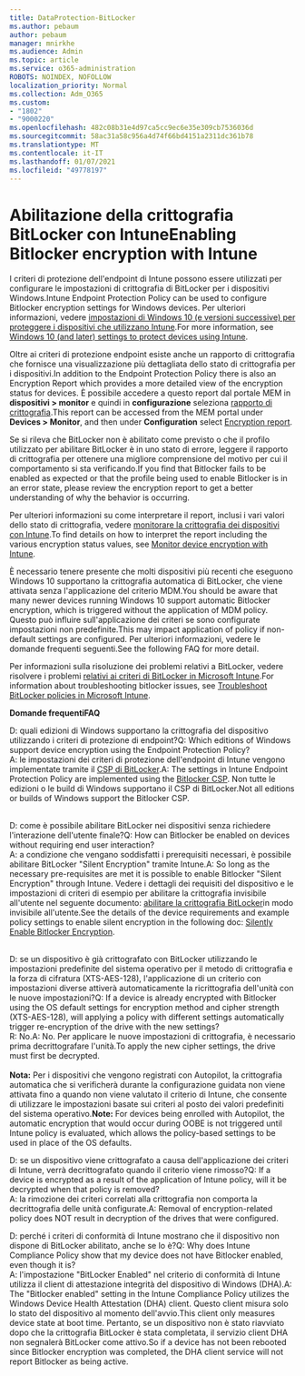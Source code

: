 ```yaml
---
title: DataProtection-BitLocker
ms.author: pebaum
author: pebaum
manager: mnirkhe
ms.audience: Admin
ms.topic: article
ms.service: o365-administration
ROBOTS: NOINDEX, NOFOLLOW
localization_priority: Normal
ms.collection: Adm_O365
ms.custom:
- "1802"
- "9000220"
ms.openlocfilehash: 482c08b31e4d97ca5cc9ec6e35e309cb7536036d
ms.sourcegitcommit: 58ac31a58c956a4d74f66bd4151a2311dc361b78
ms.translationtype: MT
ms.contentlocale: it-IT
ms.lasthandoff: 01/07/2021
ms.locfileid: "49778197"
---
```

# <a name="enabling-bitlocker-encryption-with-intune"></a><span data-ttu-id="f1729-102">Abilitazione della crittografia BitLocker con Intune</span><span class="sxs-lookup"><span data-stu-id="f1729-102">Enabling Bitlocker encryption with Intune</span></span>

<span data-ttu-id="f1729-103">I criteri di protezione dell'endpoint di Intune possono essere utilizzati per configurare le impostazioni di crittografia di BitLocker per i dispositivi Windows.</span><span class="sxs-lookup"><span data-stu-id="f1729-103">Intune Endpoint Protection Policy can be used to configure Bitlocker encryption settings for Windows devices.</span></span> <span data-ttu-id="f1729-104">Per ulteriori informazioni, vedere [impostazioni di Windows 10 (e versioni successive) per proteggere i dispositivi che utilizzano Intune](https://docs.microsoft.com/intune/endpoint-protection-windows-10#windows-encryption).</span><span class="sxs-lookup"><span data-stu-id="f1729-104">For more information, see [Windows 10 (and later) settings to protect devices using Intune](https://docs.microsoft.com/intune/endpoint-protection-windows-10#windows-encryption).</span></span>

<span data-ttu-id="f1729-105">Oltre ai criteri di protezione endpoint esiste anche un rapporto di crittografia che fornisce una visualizzazione più dettagliata dello stato di crittografia per i dispositivi.</span><span class="sxs-lookup"><span data-stu-id="f1729-105">In addition to the Endpoint Protection Policy there is also an Encryption Report which provides a more detailed view of the encryption status for devices.</span></span> <span data-ttu-id="f1729-106">È possibile accedere a questo report dal portale MEM in **dispositivi > monitor** e quindi in **configurazione** seleziona [rapporto di crittografia](https://endpoint.microsoft.com/#blade/Microsoft_Intune_DeviceSettings/DevicesMonitorMenu/encryptionReport).</span><span class="sxs-lookup"><span data-stu-id="f1729-106">This report can be accessed from the MEM portal under **Devices > Monitor**, and then under **Configuration** select [Encryption report](https://endpoint.microsoft.com/#blade/Microsoft_Intune_DeviceSettings/DevicesMonitorMenu/encryptionReport).</span></span>

<span data-ttu-id="f1729-107">Se si rileva che BitLocker non è abilitato come previsto o che il profilo utilizzato per abilitare BitLocker è in uno stato di errore, leggere il rapporto di crittografia per ottenere una migliore comprensione del motivo per cui il comportamento si sta verificando.</span><span class="sxs-lookup"><span data-stu-id="f1729-107">If you find that Bitlocker fails to be enabled as expected or that the profile being used to enable Bitlocker is in an error state, please review the encryption report to get a better understanding of why the behavior is occurring.</span></span>

<span data-ttu-id="f1729-108">Per ulteriori informazioni su come interpretare il report, inclusi i vari valori dello stato di crittografia, vedere [monitorare la crittografia dei dispositivi con Intune](https://docs.microsoft.com/mem/intune/protect/encryption-monitor).</span><span class="sxs-lookup"><span data-stu-id="f1729-108">To find details on how to interpret the report including the various encryption status values, see [Monitor device encryption with Intune](https://docs.microsoft.com/mem/intune/protect/encryption-monitor).</span></span>

<span data-ttu-id="f1729-109">È necessario tenere presente che molti dispositivi più recenti che eseguono Windows 10 supportano la crittografia automatica di BitLocker, che viene attivata senza l'applicazione del criterio MDM.</span><span class="sxs-lookup"><span data-stu-id="f1729-109">You should be aware that many newer devices running Windows 10 support automatic Bitlocker encryption, which is triggered without the application of MDM policy.</span></span> <span data-ttu-id="f1729-110">Questo può influire sull'applicazione dei criteri se sono configurate impostazioni non predefinite.</span><span class="sxs-lookup"><span data-stu-id="f1729-110">This may impact application of policy if non-default settings are configured.</span></span> <span data-ttu-id="f1729-111">Per ulteriori informazioni, vedere le domande frequenti seguenti.</span><span class="sxs-lookup"><span data-stu-id="f1729-111">See the following FAQ for more detail.</span></span>

<span data-ttu-id="f1729-112">Per informazioni sulla risoluzione dei problemi relativi a BitLocker, vedere risolvere i problemi [relativi ai criteri di BitLocker in Microsoft Intune](https://docs.microsoft.com/intune/protect/troubleshoot-bitlocker-policies).</span><span class="sxs-lookup"><span data-stu-id="f1729-112">For information about troubleshooting bitlocker issues, see [Troubleshoot BitLocker policies in Microsoft Intune](https://docs.microsoft.com/intune/protect/troubleshoot-bitlocker-policies).</span></span>
 
 
<span data-ttu-id="f1729-113">**Domande frequenti**</span><span class="sxs-lookup"><span data-stu-id="f1729-113">**FAQ**</span></span>

<span data-ttu-id="f1729-114">D: quali edizioni di Windows supportano la crittografia del dispositivo utilizzando i criteri di protezione di endpoint?</span><span class="sxs-lookup"><span data-stu-id="f1729-114">Q: Which editions of Windows support device encryption using the Endpoint Protection Policy?</span></span><br>
<span data-ttu-id="f1729-115">A: le impostazioni dei criteri di protezione dell'endpoint di Intune vengono implementate tramite il [CSP di BitLocker](https://docs.microsoft.com/windows/client-management/mdm/bitlocker-csp).</span><span class="sxs-lookup"><span data-stu-id="f1729-115">A: The settings in Intune Endpoint Protection Policy are implemented using the [Bitlocker CSP](https://docs.microsoft.com/windows/client-management/mdm/bitlocker-csp).</span></span> <span data-ttu-id="f1729-116">Non tutte le edizioni o le build di Windows supportano il CSP di BitLocker.</span><span class="sxs-lookup"><span data-stu-id="f1729-116">Not all editions or builds of Windows support the Bitlocker CSP.</span></span> <br><br>

<span data-ttu-id="f1729-117">D: come è possibile abilitare BitLocker nei dispositivi senza richiedere l'interazione dell'utente finale?</span><span class="sxs-lookup"><span data-stu-id="f1729-117">Q: How can Bitlocker be enabled on devices without requiring end user interaction?</span></span><br>
<span data-ttu-id="f1729-118">A: a condizione che vengano soddisfatti i prerequisiti necessari, è possibile abilitare BitLocker "Silent Encryption" tramite Intune.</span><span class="sxs-lookup"><span data-stu-id="f1729-118">A: So long as the necessary pre-requisites are met it is possible to enable Bitlocker "Silent Encryption" through Intune.</span></span> <span data-ttu-id="f1729-119">Vedere i dettagli dei requisiti del dispositivo e le impostazioni di criteri di esempio per abilitare la crittografia invisibile all'utente nel seguente documento: [abilitare la crittografia BitLocker](https://docs.microsoft.com/mem/intune/protect/encrypt-devices#silently-enable-bitlocker-on-devices)in modo invisibile all'utente.</span><span class="sxs-lookup"><span data-stu-id="f1729-119">See the details of the device requirements and example policy settings to enable silent encryption in the following doc: [Silently Enable Bitlocker Encryption](https://docs.microsoft.com/mem/intune/protect/encrypt-devices#silently-enable-bitlocker-on-devices).</span></span> <br><br>

<span data-ttu-id="f1729-120">D: se un dispositivo è già crittografato con BitLocker utilizzando le impostazioni predefinite del sistema operativo per il metodo di crittografia e la forza di cifratura (XTS-AES-128), l'applicazione di un criterio con impostazioni diverse attiverà automaticamente la ricrittografia dell'unità con le nuove impostazioni?</span><span class="sxs-lookup"><span data-stu-id="f1729-120">Q: If a device is already encrypted with Bitlocker using the OS default settings for encryption method and cipher strength (XTS-AES-128), will applying a policy with different settings automatically trigger re-encryption of the drive with the new settings?</span></span><br>
<span data-ttu-id="f1729-121">R: No.</span><span class="sxs-lookup"><span data-stu-id="f1729-121">A: No.</span></span> <span data-ttu-id="f1729-122">Per applicare le nuove impostazioni di crittografia, è necessario prima decrittografare l'unità.</span><span class="sxs-lookup"><span data-stu-id="f1729-122">To apply the new cipher settings, the drive must first be decrypted.</span></span><br><br>
<span data-ttu-id="f1729-123">**Nota:** Per i dispositivi che vengono registrati con Autopilot, la crittografia automatica che si verificherà durante la configurazione guidata non viene attivata fino a quando non viene valutato il criterio di Intune, che consente di utilizzare le impostazioni basate sui criteri al posto dei valori predefiniti del sistema operativo.</span><span class="sxs-lookup"><span data-stu-id="f1729-123">**Note:** For devices being enrolled with Autopilot, the automatic encryption that would occur during OOBE is not triggered until Intune policy is evaluated, which allows the policy-based settings to be used in place of the OS defaults.</span></span>
 
<span data-ttu-id="f1729-124">D: se un dispositivo viene crittografato a causa dell'applicazione dei criteri di Intune, verrà decrittografato quando il criterio viene rimosso?</span><span class="sxs-lookup"><span data-stu-id="f1729-124">Q: If a device is encrypted as a result of the  application of Intune policy, will it be decrypted when that policy is removed?</span></span><br>
<span data-ttu-id="f1729-125">A: la rimozione dei criteri correlati alla crittografia non comporta la decrittografia delle unità configurate.</span><span class="sxs-lookup"><span data-stu-id="f1729-125">A: Removal of encryption-related policy does NOT result in decryption of the drives that were configured.</span></span>
 
<span data-ttu-id="f1729-126">D: perché i criteri di conformità di Intune mostrano che il dispositivo non dispone di BitLocker abilitato, anche se lo è?</span><span class="sxs-lookup"><span data-stu-id="f1729-126">Q: Why does Intune Compliance Policy show that my device does not have Bitlocker enabled, even though it is?</span></span><br>
<span data-ttu-id="f1729-127">A: l'impostazione "BitLocker Enabled" nel criterio di conformità di Intune utilizza il client di attestazione integrità del dispositivo di Windows (DHA).</span><span class="sxs-lookup"><span data-stu-id="f1729-127">A: The "Bitlocker enabled" setting in the Intune Compliance Policy utilizes the Windows Device Health Attestation  (DHA) client.</span></span> <span data-ttu-id="f1729-128">Questo client misura solo lo stato del dispositivo al momento dell'avvio.</span><span class="sxs-lookup"><span data-stu-id="f1729-128">This client only measures device state at boot time.</span></span> <span data-ttu-id="f1729-129">Pertanto, se un dispositivo non è stato riavviato dopo che la crittografia BitLocker è stata completata, il servizio client DHA non segnalerà BitLocker come attivo.</span><span class="sxs-lookup"><span data-stu-id="f1729-129">So if a device has not been rebooted since Bitlocker encryption was completed, the DHA client service will not report Bitlocker as being active.</span></span>
 
 